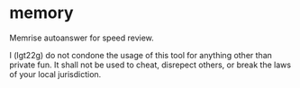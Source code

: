 # memory
Memrise autoanswer for speed review.

I (lgt22g) do not condone the usage of this tool for anything other than private fun. It shall not be used to cheat, disrepect others, or break the laws of your local jurisdiction.

